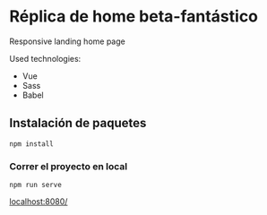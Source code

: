 # Réplica de home beta-fantástico

Responsive landing home page

Used technologies:

- Vue
- Sass
- Babel

## Instalación de paquetes
```
npm install
```

### Correr el proyecto en local
```
npm run serve
```

[localhost:8080/](http://localhost:8080/)
